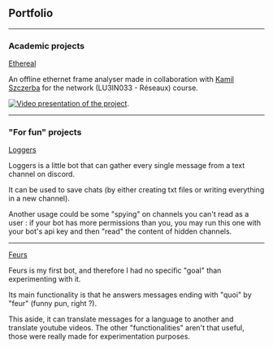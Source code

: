 ## Portfolio

---

### Academic projects

[Ethereal](https://github.com/klavinski/ethereal)

An offline ethernet frame analyser made in collaboration with [Kamil Szczerba](https://github.com/klavinski) for the network (LU3IN033 - Réseaux) course.

[![Video presentation of the project](https://img.youtube.com/vi/q9IsAYpqCO4/0.jpg)](https://youtu.be/q9IsAYpqCO4).


---

### "For fun" projects

[Loggers](https://github.com/ajuelosemmanuel/Loggers)

Loggers is a little bot that can gather every single message from a text channel on discord.

It can be used to save chats (by either creating txt files or writing everything in a new channel).

Another usage could be some "spying" on channels you can't read as a user : if your bot has more permissions than you, you may run this one with your bot's api key and then "read" the content of hidden channels.


---
[Feurs](https://github.com/ajuelosemmanuel/FeursBot)

Feurs is my first bot, and therefore I had no specific "goal" than experimenting with it.

Its main functionality is that he answers messages ending with "quoi" by "feur" (funny pun, right ?).

This aside, it can translate messages for a language to another and translate youtube videos. The other "functionalities" aren't that useful, those were really made for experimentation purposes.
